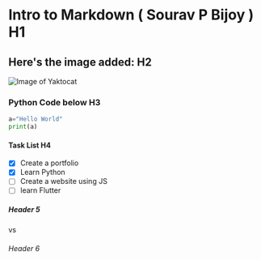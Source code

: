 # Intro to Markdown ( Sourav P Bijoy ) H1

## Here's the image added: H2


![Image of Yaktocat](https://octodex.github.com/images/yaktocat.png)

### Python Code below H3
``` Python
a="Hello World"
print(a)
```
#### Task List H4
- [x] Create a portfolio
- [x] Learn Python
- [ ] Create a website using JS
- [ ] learn Flutter

<h5> Header 5 </h5> vs <h6>Header 6</h6>
